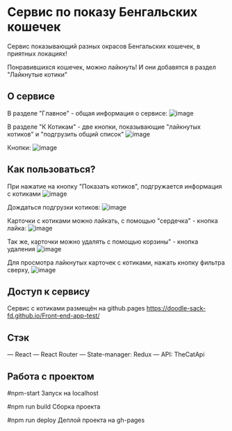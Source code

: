 # Сервис по показу Бенгальских кошечек

Сервис показывающий разных окрасов Бенгальских кошечек, в приятных локациях!

Понравившихся кошечек, можно лайкнуть!
И они добавятся в раздел "Лайкнутые котики"

## О сервисе

В разделе "Главное" - общая информация о сервисе: 
![image](https://user-images.githubusercontent.com/106888774/218451430-2b702f25-a82c-438b-838a-14849251072e.png)

В разделе "К Котикам" - две кнопки, показывающие "лайкнутых котиков" и "подгрузить общий список"
![image](https://user-images.githubusercontent.com/106888774/218451693-12f6891f-9114-412d-a8db-0855b0876d1c.png)

Кнопки: 
![image](https://user-images.githubusercontent.com/106888774/218451779-35b3442c-9699-4743-8e7e-f03ee1d6be25.png)

## Как пользоваться?

При нажатие на кнопку "Показать котиков", подгружается информация с котиками
![image](https://user-images.githubusercontent.com/106888774/218452071-d5e57755-aefa-42a3-ac91-3e0cda038fe8.png)

Дождаться подгрузки котиков: 
![image](https://user-images.githubusercontent.com/106888774/218452228-bb40133e-1627-453e-95b2-2d8ad5b1da80.png)

Карточки с котиками можно лайкать, с помощью "сердечка" - кнопка лайка:
![image](https://user-images.githubusercontent.com/106888774/218452437-58230dbb-318b-4892-97bc-6b9a43fe9656.png)

Так же, карточки можно удалять с помощью корзины" - кнопка удаления
![image](https://user-images.githubusercontent.com/106888774/218452836-8426c8e7-89a5-4799-931d-0f08678175e2.png)

Для просмотра лайкнутых карточек с котиками, нажать кнопку фильтра сверху, 
![image](https://user-images.githubusercontent.com/106888774/218453055-e18cb2c9-e747-47c9-8186-d4610e22acf7.png)

## Доступ к сервису

Сервис с котиками размещён на github.pages
https://doodle-sack-fd.github.io/Front-end-app-test/

## Стэк

— React
— React Router
— State-manager: Redux
— API: TheCatApi

## Работа с проектом

#npm-start
Запуск на localhost

#npm run build
Сборка проекта

#npm run deploy
Деплой проекта на gh-pages



